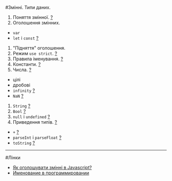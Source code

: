 #Змінні. Типи даних.
1. Поняття змінної. [?](https://learn.javascript.ru/variables)
1. Оголошення змінних.
  - `var`
  - `let` і `const` [?](https://learn.javascript.ru/let-const)
1. "Підняття" оголошення.
1. Режим `use strict`. [?](https://learn.javascript.ru/strict-mode)
1. Правила іменування. [?](https://learn.javascript.ru/variable-names)
1. Константи. [?](https://learn.javascript.ru/variables#константы)
1. Числа. [?](https://learn.javascript.ru/number)
  - цілі
  - дробові
  - `infinity` [?](https://learn.javascript.ru/number#деление-на-ноль-infinity)
  - `NaN` [?](https://learn.javascript.ru/number#nan)
1. `String` [?](https://learn.javascript.ru/string)
1. `Bool` [?](https://learn.javascript.ru/types-intro#булевый-логический-тип-boolean)
1. `null` i `undefined` [?](https://learn.javascript.ru/types-intro#специальное-значение-null)
1. Приведення типів. [?](https://learn.javascript.ru/types-conversion)
  - `+` [?](https://learn.javascript.ru/number#преобразование-к-числу)
  - `parseInt` і `parseFloat` [?](https://learn.javascript.ru/number#мягкое-преобразование-parseint-и-parsefloat)
  - `toString` [?](https://learn.javascript.ru/number#tostring-система-счисления)

---
#Лінки
- [Як оголошувати змінні в Javascript?](http://codeguida.com/post/576/)
- [Именование в программировании](https://ru.hexlet.io/blog/posts/naming-in-programming)
